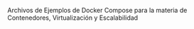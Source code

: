 Archivos de Ejemplos de Docker Compose para la materia de Contenedores, Virtualización y Escalabilidad
